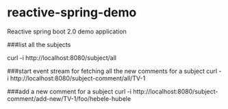 # reactive-spring-demo
Reactive spring boot 2.0 demo application

###list all the subjects

curl -i http://localhost:8080/subject/all

###start event stream for fetching all the new comments for a subject
curl -i http://localhost:8080/subject-comment/all/TV-1

###add a new comment for a subject
curl -i http://localhost:8080/subject-comment/add-new/TV-1/foo/hebele-hubele


